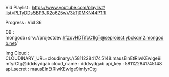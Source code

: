 Vid Playlist :
https://www.youtube.com/playlist?list=PLTyDDs5BP9JR2o6Z5wV3kTj0MKN44P1RI

Progress :
Vid 36

DB :
mongodb+srv://projectdev:hfzqvHDTifcC1lgT@seproject.ybckqm2.mongodb.net/

Img Cloud :
CLOUDINARY_URL=cloudinary://581122841745148:mausEInEtRIwKEwlge9imfyrCtg@dddsydgab
cloud_name : dddsydgab
api_key : 581122841745148
api_secret : mausEInEtRIwKEwlge9imfyrCtg
